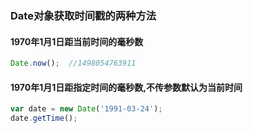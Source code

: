 ### Date对象获取时间戳的两种方法
#### 1970年1月1日距当前时间的毫秒数
```javascript
Date.now();  //1498054763911
```
#### 1970年1月1日距指定时间的毫秒数,不传参数默认为当前时间
```javascript
var date = new Date('1991-03-24');
date.getTime();
```
